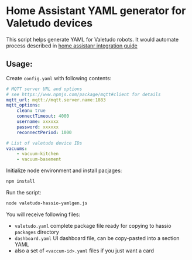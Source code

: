 # Home Assistant YAML generator for Valetudo devices

This script helps generate YAML for Valetudo robots. It would automate process described in 
[home assistanr integration guide](https://valetudo.cloud/pages/integrations/home-assistant-integration.html)

## Usage:

Create `config.yaml` with following contents:

```yml
# MQTT server URL and options
# see https://www.npmjs.com/package/mqtt#client for details
mqtt_url: mqtt://mqtt.server.name:1883
mqtt_options:
    clean: true
    connectTimeout: 4000
    username: xxxxxx
    password: xxxxxx
    reconnectPeriod: 1000

# List of valetudo device IDs
vacuums:
    - vacuum-kitchen
    - vacuum-basement
```

Initialize node environment and install pacjages:

```bash
npm install
```

Run the script:

```bash
node valetudo-hassio-yamlgen.js
```

You will receive following files:

- `valetudo.yaml` complete package file ready for copying to hassio `packages` directory
- `dashboard.yaml` UI dashboard file, can be copy-pasted into a section YAML
- also a set of `<vaccum-id>.yaml` files if you just want a card
